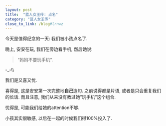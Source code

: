 ```yaml
---
layout: post
title:  "蓝人女王传: 点名"
category: "蓝人女王传"
close_to_link: /blog#lrnwz
---
```


今天是值得纪念的一天: 我们被小孩点名了.

晚上, 安安在玩, 我们在旁边看手机, 然后她说:

> “妈妈不要玩手机”.

-_-\\\

我们是又喜又忧.

喜得是, 这是安安第一次完整地**自己**造句. 之前说得都是片语, 或者是只会重复我们的长话. 而且注意, 我们从来没有教过她”玩手机”这个组合.

忧得是, 可能我们给她的attention不够.

小孩其实很敏感, 以后在一起的时候我们得100%投入了.